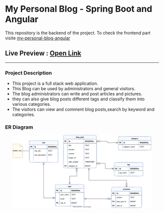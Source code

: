 # My Personal Blog - Spring Boot and Angular
This repository is the backend of the project.
To check the frontend part visite [my-personal-blog-angular](https://github.com/OussamaKhouya/vagabondF)
## Live Preview : [Open Link](https://my-personal-blog-angular.vercel.app/) 
***
### Project Description
- This project is a full stack web application.
- This Blog can be used by administrators and general visitors.
- The blog administrators can write and post articles and pictures.
- they can also give blog posts different tags and classify them into various categories.
- The visitors can view and comment blog posts,search by keyword and categories.
### ER Diagram
<div align=center>
<img src="./src/blog_ER_Diagram.drawio.svg" width="90%"/>
</div>



